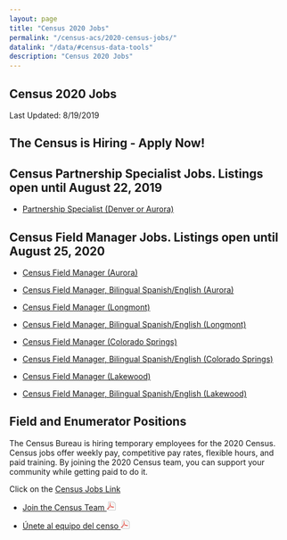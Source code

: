 ```yaml
---
layout: page
title: "Census 2020 Jobs"
permalink: "/census-acs/2020-census-jobs/"
datalink: "/data/#census-data-tools"
description: "Census 2020 Jobs"
---
```


## Census 2020 Jobs

Last Updated: 8/19/2019

## The Census is Hiring - Apply Now!
## Census Partnership Specialist Jobs.  Listings open until August 22, 2019

* [Partnership Specialist (Denver or Aurora)](https://www.usajobs.gov/GetJob/ViewDetails/542128600) 

## Census Field Manager Jobs.  Listings open until August 25, 2020  

* [Census Field Manager (Aurora)](https://www.usajobs.gov/GetJob/ViewDetails/542364700) 

* [Census Field Manager, Bilingual Spanish/English (Aurora)](https://www.usajobs.gov/GetJob/ViewDetails/542374600) 

* [Census Field Manager (Longmont)](https://www.usajobs.gov/GetJob/ViewDetails/542384600) 

* [Census Field Manager, Bilingual Spanish/English (Longmont)](https://www.usajobs.gov/GetJob/ViewDetails/542385600) 

* [Census Field Manager (Colorado Springs)](https://www.usajobs.gov/GetJob/ViewDetails/542386600) 

* [Census Field Manager, Bilingual Spanish/English (Colorado Springs)](https://www.usajobs.gov/GetJob/ViewDetails/542388900) 

* [Census Field Manager (Lakewood)](https://www.usajobs.gov/GetJob/ViewDetails/542390400) 

* [Census Field Manager, Bilingual Spanish/English (Lakewood)](https://www.usajobs.gov/GetJob/ViewDetails/542395900) 



## Field and Enumerator Positions
The Census Bureau is hiring temporary employees for the 2020 Census. Census jobs offer weekly pay, competitive pay rates, flexible hours, and paid training. By joining the 2020 Census team, you can support your community while getting paid to do it.  

Click on the [Census Jobs Link](https://2020census.gov/jobs?utm_campaign=20190228msc20s1ccrcrsc&utm_medium=email&utm_source=govdelivery)

* [Join the Census Team ![pdf](/images/page_white_acrobat.png 'download pdf file')](https://drive.google.com/open?id=1qNtXrjcCS9ctbpR5J-lfc1eBvC3bDJ6h)

* [Únete al equipo del censo ![pdf](/images/page_white_acrobat.png 'descargar archivo pdf')](https://drive.google.com/open?id=1dazKUFOSc1EtuAMk1xgyjco8Ec7Uqk5L) 
